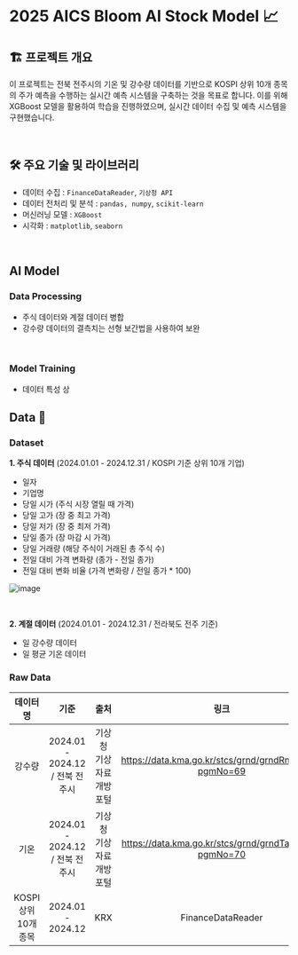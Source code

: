 # 2025 AICS Bloom AI Stock Model 📈

## 🏗 프로젝트 개요
이 프로젝트는 전북 전주시의 기온 및 강수량 데이터를 기반으로 KOSPI 상위 10개 종목의 주가 예측을 수행하는 실시간 예측 시스템을 구축하는 것을 목표로 합니다.
이를 위해 XGBoost 모델을 활용하여 학습을 진행하였으며, 실시간 데이터 수집 및 예측 시스템을 구현했습니다.

</br>

## 🛠 주요 기술 및 라이브러리
- 데이터 수집 : ```FinanceDataReader```, ```기상청 API```
- 데이터 전처리 및 분석 : ```pandas, numpy```, ```scikit-learn```
- 머신러닝 모델 : ```XGBoost```
- 시각화 : ```matplotlib```, ```seaborn```

</br>

## AI Model
### Data Processing
- 주식 데이터와 계절 데이터 병합
- 강수량 데이터의 결측치는 선형 보간법을 사용하여 보완

</br>

### Model Training
- 데이터 특성 상 

## Data 🧩
### Dataset

**1. 주식 데이터** (2024.01.01 - 2024.12.31 / KOSPI 기준 상위 10개 기업)
  - 일자
  - 기업명
  - 당일 시가 (주식 시장 열릴 때 가격)
  - 당일 고가 (장 중 최고 가격)
  - 당일 저가 (장 중 최저 가격)
  - 당일 종가 (장 마감 시 가격)
  - 당일 거래량 (해당 주식이 거래된 총 주식 수)
  - 전일 대비 가격 변화량 (종가 - 전일 종가)
  - 전일 대비 변화 비율 (가격 변화량 / 전일 종가 * 100)

![image](https://github.com/user-attachments/assets/14cf1762-0b54-4823-bfba-47b2f867be24)

</br>

**2. 계절 데이터** (2024.01.01 - 2024.12.31 / 전라북도 전주 기준)
   - 일 강수량 데이터
   - 일 평균 기온 데이터

### Raw Data
| 데이터명 | 기준 | 출처 | 링크 |
|:------:|:------:|:------:|:------:|
| 강수량 | 2024.01 - 2024.12 / 전북 전주시 | 기상청 기상자료개방포털 | https://data.kma.go.kr/stcs/grnd/grndRnList.do?pgmNo=69 |
| 기온 | 2024.01 - 2024.12 / 전북 전주시 | 기상청 기상자료개방포털 |  https://data.kma.go.kr/stcs/grnd/grndTaList.do?pgmNo=70 |
| KOSPI 상위 10개 종목 | 2024.01 - 2024.12 | KRX | FinanceDataReader |
